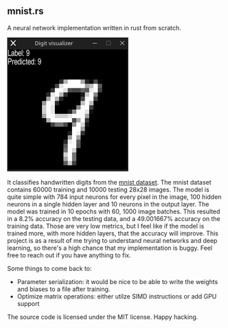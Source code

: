 ## mnist.rs
A neural network implementation written in rust from scratch.

![Visualizer screenshot](data/screenshot.png)

It classifies handwritten digits from the [mnist dataset](https://web.archive.org/web/20220331130319/https://yann.lecun.com/exdb/mnist/). The mnist dataset contains 60000 training and 10000 testing 28x28 images. The model is quite simple with 784 input neurons for every pixel in the image, 100 hidden neurons in a single hidden layer and 10 neurons in the output layer. The model was trained in 10 epochs with 60, 1000 image batches. This resulted in a 8.2% accuracy on the testing data, and a 49.001667% accuracy on the training data. Those are very low metrics, but I feel like if the model is trained more, with more hidden layers, that the accuracy will improve. This project is as a result of me trying to understand neural networks and deep learning, so there's a high chance that my implementation is buggy. Feel free to reach out if you have anything to fix.

Some things to come back to:
- Parameter serialization: it would be nice to be able to write the weights and biases to
  a file after training.
- Optimize matrix operations: either utilze SIMD instructions or add GPU support

The source code is licensed under the MIT license. Happy hacking.

